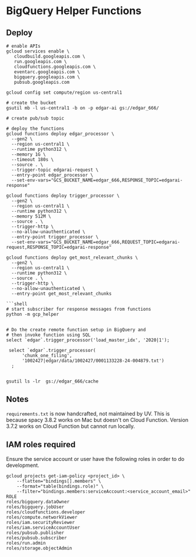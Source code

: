 # BigQuery Helper Functions

## Deploy

```shell
# enable APIs
gcloud services enable \
   cloudbuild.googleapis.com \
   run.googleapis.com \
   cloudfunctions.googleapis.com \
   eventarc.googleapis.com \
   bigquery.googleapis.com \
   pubsub.googleapis.com

gcloud config set compute/region us-central1

# create the bucket
gsutil mb -l us-central1 -b on -p edgar-ai gs://edgar_666/

# create pub/sub topic

# deploy the functions
gcloud functions deploy edgar_processor \
  --gen2 \
  --region us-central1 \
  --runtime python312 \
  --memory 1G \
  --timeout 180s \
  --source . \
  --trigger-topic edgarai-request \
  --entry-point edgar_processor \
  --set-env-vars="GCS_BUCKET_NAME=edgar_666,RESPONSE_TOPIC=edgarai-response"

gcloud functions deploy trigger_processor \
  --gen2 \
  --region us-central1 \
  --runtime python312 \
  --memory 512M \
  --source . \
  --trigger-http \
  --no-allow-unauthenticated \
  --entry-point trigger_processor \
  --set-env-vars="GCS_BUCKET_NAME=edgar_666,REQUEST_TOPIC=edgarai-request,RESPONSE_TOPIC=edgarai-response"

gcloud functions deploy get_most_relevant_chunks \
  --gen2 \
  --region us-central1 \
  --runtime python312 \
  --source . \
  --trigger-http \
  --no-allow-unauthenticated \
  --entry-point get_most_relevant_chunks

```shell
# start subscriber for response messages from functions
python -m gcp_helper


# Do the create remote function setup in BigQuery and
# then invoke function using SQL
select `edgar`.trigger_processor('load_master_idx', '2020|1');

 select `edgar`.trigger_processor(
      'chunk_one_filing',
      '1002427|edgar/data/1002427/0001133228-24-004879.txt')
  ;


gsutil ls -lr  gs://edgar_666/cache

```

## Notes
```requirements.txt``` is now handcrafted, not maintained by UV. This is because spacy 3.8.2 works on Mac but doesn't on Cloud Function. Version 3.7.2 works on Cloud Function but cannot run locally.

## IAM roles required
Ensure the service account or user have the following roles in order to do development.

```shell
gcloud projects get-iam-policy <project_id> \
    --flatten="bindings[].members" \
    --format="table(bindings.role)" \
    --filter="bindings.members:serviceAccount:<service_account_email>"
ROLE
roles/bigquery.dataOwner
roles/bigquery.jobUser
roles/cloudfunctions.developer
roles/compute.networkViewer
roles/iam.securityReviewer
roles/iam.serviceAccountUser
roles/pubsub.publisher
roles/pubsub.subscriber
roles/run.admin
roles/storage.objectAdmin
```
